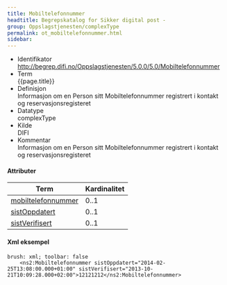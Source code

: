 ```yaml
--- 
title: Mobiltelefonnummer  
headtitle: Begrepskatalog for Sikker digital post -  
group: Oppslagstjenesten/complexType  
permalink: ot_mobiltelefonnummer.html
sidebar:
---
```


  - Identifikator  
    <http://begrep.difi.no/Oppslagstjenesten/5.0.0/5.0/Mobiltelefonnummer>
  - Term  
    {{page.title}}
  - Definisjon  
    Informasjon om en Person sitt Mobiltelefonnummer registrert i
    kontakt og reservasjonsregisteret
  - Datatype  
    complexType
  - Kilde  
    DIFI
  - Kommentar  
    Informasjon om en Person sitt Mobiltelefonnummer registrert i
    kontakt og reservasjonsregisteret

#### Attributer

| Term                                             | Kardinalitet |
| ------------------------------------------------ | ------------ |
| [mobiltelefonnummer](../felles/mobiltelefonnummer.md) | 0..1         |
| [sistOppdatert](../felles/sistOppdatert.md)           | 0..1         |
| [sistVerifisert](../felles/sistVerifisert.md)         | 0..1         |

#### Xml eksempel

``` 
brush: xml; toolbar: false
    <ns2:Mobiltelefonnummer sistOppdatert="2014-02-25T13:08:00.000+01:00" sistVerifisert="2013-10-21T10:09:28.000+02:00">12121212</ns2:Mobiltelefonnummer>
```
